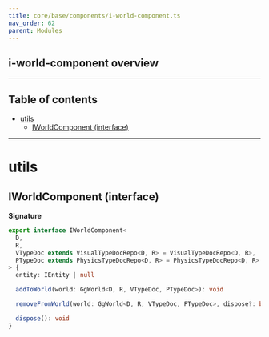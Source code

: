 ```yaml
---
title: core/base/components/i-world-component.ts
nav_order: 62
parent: Modules
---
```


## i-world-component overview

---

<h2 class="text-delta">Table of contents</h2>

- [utils](#utils)
  - [IWorldComponent (interface)](#iworldcomponent-interface)

---

# utils

## IWorldComponent (interface)

**Signature**

```ts
export interface IWorldComponent<
  D,
  R,
  VTypeDoc extends VisualTypeDocRepo<D, R> = VisualTypeDocRepo<D, R>,
  PTypeDoc extends PhysicsTypeDocRepo<D, R> = PhysicsTypeDocRepo<D, R>
> {
  entity: IEntity | null

  addToWorld(world: GgWorld<D, R, VTypeDoc, PTypeDoc>): void

  removeFromWorld(world: GgWorld<D, R, VTypeDoc, PTypeDoc>, dispose?: boolean): void

  dispose(): void
}
```
